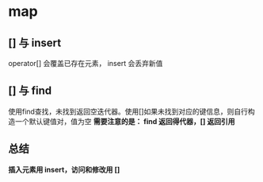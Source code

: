 # map
## [] 与 insert
operator[] 会覆盖已存在元素， insert 会丢弃新值

## [] 与 find
使用find查找，未找到返回空迭代器。使用[]如果未找到对应的键信息，则自行构造一个默认键值对，值为空
**需要注意的是： find 返回得代器，[] 返回引用**

## 总结
**插入元素用 insert，访问和修改用 []**